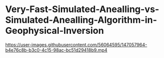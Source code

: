 # Very-Fast-Simulated-Anealling-vs-Simulated-Anealling-Algorithm-in-Geophysical-Inversion

https://user-images.githubusercontent.com/56064595/147057964-b4e76c8b-b3c0-4c15-98ac-bc51d29418b9.mp4

